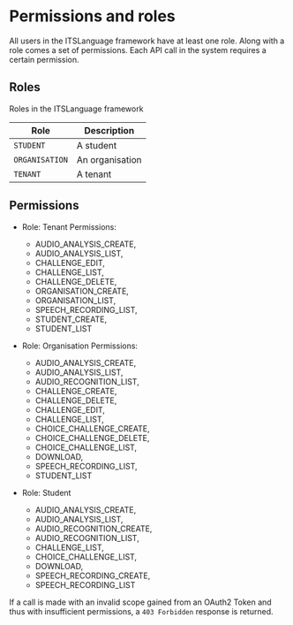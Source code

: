 # Permissions and roles

All users in the ITSLanguage framework have at least one role.
Along with a role comes a set of permissions.
Each API call in the system requires a certain permission.

## Roles

Roles in the ITSLanguage framework

Role        | Description
------------|------------
`STUDENT`   | A student
`ORGANISATION`   | An organisation
`TENANT`    | A tenant


## Permissions

* Role: Tenant
Permissions:
    * AUDIO_ANALYSIS_CREATE,
    * AUDIO_ANALYSIS_LIST,
    * CHALLENGE_EDIT,
    * CHALLENGE_LIST,
    * CHALLENGE_DELETE,
    * ORGANISATION_CREATE,
    * ORGANISATION_LIST,
    * SPEECH_RECORDING_LIST,
    * STUDENT_CREATE,
    * STUDENT_LIST
            
* Role: Organisation
Permissions:
    * AUDIO_ANALYSIS_CREATE,
    * AUDIO_ANALYSIS_LIST,
    * AUDIO_RECOGNITION_LIST,
    * CHALLENGE_CREATE,
    * CHALLENGE_DELETE,
    * CHALLENGE_EDIT,
    * CHALLENGE_LIST,
    * CHOICE_CHALLENGE_CREATE,
    * CHOICE_CHALLENGE_DELETE,
    * CHOICE_CHALLENGE_LIST,
    * DOWNLOAD,
    * SPEECH_RECORDING_LIST,
    * STUDENT_LIST

* Role: Student
    * AUDIO_ANALYSIS_CREATE,
    * AUDIO_ANALYSIS_LIST,
    * AUDIO_RECOGNITION_CREATE,
    * AUDIO_RECOGNITION_LIST,
    * CHALLENGE_LIST,
    * CHOICE_CHALLENGE_LIST,
    * DOWNLOAD,
    * SPEECH_RECORDING_CREATE,
    * SPEECH_RECORDING_LIST

If a call is made with an invalid scope gained from an OAuth2 Token and thus with insufficient permissions,
a `403 Forbidden` response is returned.